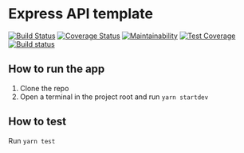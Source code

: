 # Express API template

[![Build Status](https://travis-ci.com/abostan/express-api-template.svg?token=usxzqR7F6sbYef5YThCc&branch=master)](https://travis-ci.com/abostan/express-api-template)
[![Coverage Status](https://coveralls.io/repos/github/abostan/express-api-template/badge.svg?branch=master)](https://coveralls.io/github/abostan/express-api-template?branch=master)
[![Maintainability](https://api.codeclimate.com/v1/badges/dc811badf8cbeeb19a1e/maintainability)](https://codeclimate.com/github/abostan/express-api-template/maintainability)
[![Test Coverage](https://api.codeclimate.com/v1/badges/dc811badf8cbeeb19a1e/test_coverage)](https://codeclimate.com/github/abostan/express-api-template/test_coverage)
[![Build status](https://ci.appveyor.com/api/projects/status/lybwbgh7y4pd7e2k?svg=true)](https://ci.appveyor.com/project/abostan/express-api-template)


## How to run the app

1. Clone the repo
1. Open a terminal in the project root and run `yarn startdev`

## How to test

Run `yarn test`